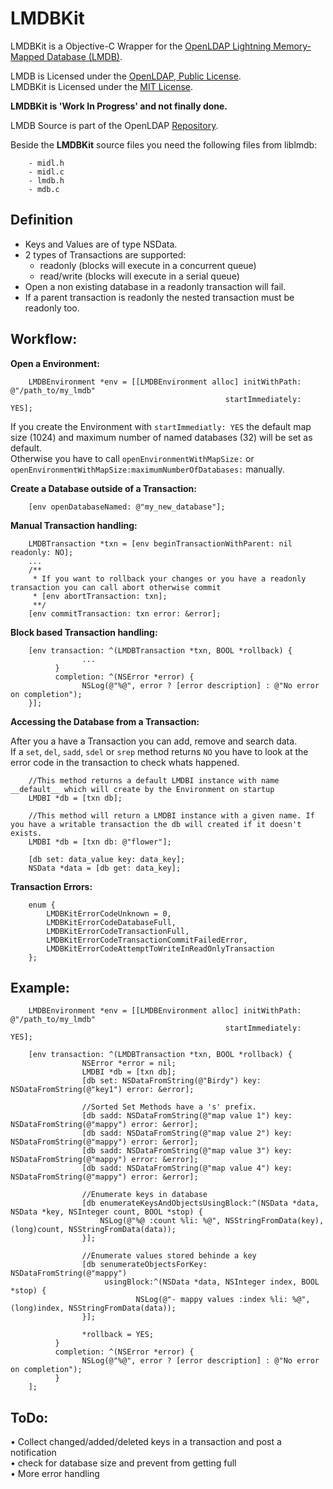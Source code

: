 LMDBKit
=======
LMDBKit is a Objective-C Wrapper for the [OpenLDAP Lightning Memory-Mapped Database (LMDB)](http://symas.com/mdb/).

LMDB is Licensed under the [OpenLDAP, Public License](http://www.OpenLDAP.org/license.html).  
LMDBKit is Licensed under the [MIT License](http://opensource.org/licenses/mit-license.php).

**LMDBKit is 'Work In Progress' and not finally done.**

LMDB Source is part of the OpenLDAP [Repository](git://git.openldap.org/openldap.git).

Beside the **LMDBKit** source files you need the following files from liblmdb:  

		- midl.h  
		- midl.c  
		- lmdb.h  
		- mdb.c  

Definition
----------
- Keys and Values are of type NSData.
- 2 types of Transactions are supported:
	- readonly (blocks will execute in a concurrent queue)
	- read/write (blocks will execute in a serial queue)
- Open a non existing database in a readonly transaction will fail.
- If a parent transaction is readonly the nested transaction must be readonly too.

Workflow:
--------

**Open a Environment:**

	    LMDBEnvironment *env = [[LMDBEnvironment alloc] initWithPath: @"/path_to/my_lmdb"
                         					        startImmediately: YES];
                         					        
If you create the Environment with `startImmediatly: YES` the default map size (1024) and maximum number of named databases (32) will be set as default.  
Otherwise you have to call `openEnvironmentWithMapSize:` or `openEnvironmentWithMapSize:maximumNumberOfDatabases:` manually.

**Create a Database outside of a Transaction:**

		[env openDatabaseNamed: @"my_new_database"];
		

**Manual Transaction handling:**

		LMDBTransaction *txn = [env beginTransactionWithParent: nil readonly: NO];
		...
		/**
		 * If you want to rollback your changes or you have a readonly transaction you can call abort otherwise commit
		 * [env abortTransaction: txn];
		 **/
		[env commitTransaction: txn error: &error];
		
		
**Block based Transaction handling:**

		[env transaction: ^(LMDBTransaction *txn, BOOL *rollback) {
    				...
    		  }
      		  completion: ^(NSError *error) {
        			NSLog(@"%@", error ? [error description] : @"No error on completion");
        }];
    	
**Accessing the Database from a Transaction:**

After you a have a Transaction you can add, remove and search data.  
If a `set`, `del`, `sadd`, `sdel` or `srep` method returns `NO` you have to look at the error code in the transaction to check whats happened.

		//This method returns a default LMDBI instance with name __default__ which will create by the Environment on startup
		LMDBI *db = [txn db];
		
		//This method will return a LMDBI instance with a given name. If you have a writable transaction the db will created if it doesn't exists.
		LMDBI *db = [txn db: @"flower"];
		
		[db set: data_value key: data_key];
		NSData *data = [db get: data_key];
		
		
**Transaction Errors:**

		enum {
		    LMDBKitErrorCodeUnknown = 0,
    		LMDBKitErrorCodeDatabaseFull,
    		LMDBKitErrorCodeTransactionFull,
    		LMDBKitErrorCodeTransactionCommitFailedError,
		    LMDBKitErrorCodeAttemptToWriteInReadOnlyTransaction
		};

		
Example:
--------

	    LMDBEnvironment *env = [[LMDBEnvironment alloc] initWithPath: @"/path_to/my_lmdb"
                         					        startImmediately: YES];
                         					        
        [env transaction: ^(LMDBTransaction *txn, BOOL *rollback) {
					NSError *error = nil;
					LMDBI *db = [txn db];
					[db set: NSDataFromString(@"Birdy") key: NSDataFromString(@"key1") error: &error];
			
					//Sorted Set Methods have a 's' prefix.
					[db sadd: NSDataFromString(@"map value 1") key: NSDataFromString(@"mappy") error: &error];
					[db sadd: NSDataFromString(@"map value 2") key: NSDataFromString(@"mappy") error: &error];
					[db sadd: NSDataFromString(@"map value 3") key: NSDataFromString(@"mappy") error: &error];
					[db sadd: NSDataFromString(@"map value 4") key: NSDataFromString(@"mappy") error: &error];
			
					//Enumerate keys in database
					[db enumerateKeysAndObjectsUsingBlock:^(NSData *data, NSData *key, NSInteger count, BOOL *stop) {
						NSLog(@"%@ :count %li: %@", NSStringFromData(key), (long)count, NSStringFromData(data));
					}];
		
					//Enumerate values stored behinde a key
					[db senumerateObjectsForKey: NSDataFromString(@"mappy")
						 usingBlock:^(NSData *data, NSInteger index, BOOL *stop) {
								NSLog(@"- mappy values :index %li: %@", (long)index, NSStringFromData(data));
					}];
			
					*rollback = YES;
    		  }
      		  completion: ^(NSError *error) {
        			NSLog(@"%@", error ? [error description] : @"No error on completion");
        	  }
        ];
        

ToDo:
-----
• Collect changed/added/deleted keys in a transaction and post a notification  
• check for database size and prevent from getting full  
• More error handling  